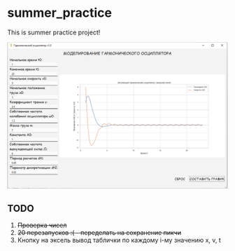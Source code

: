 # summer_practice
This is summer practice project!

![Logo](/src/Example1.png)

## TODO

1. ~~Проверка чисел~~
2. ~~20 перезапусков :( - переделать на сохранение пикчи~~
3. Кнопку на эксель вывод таблички по каждому i-му значению x, v, t
